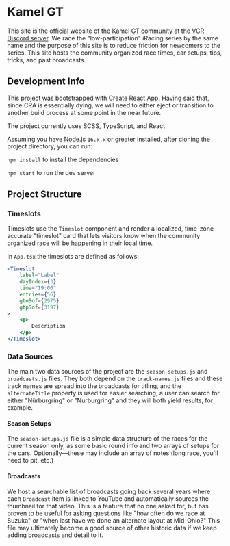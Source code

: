 # Kamel GT

This site is the official website of the Kamel GT community at the [VCR Discord server](https://discord.gg/6arPQbNMbt). We race the "low-participation" iRacing series by the same name and the purpose of this site is to reduce friction for newcomers to the series. This site hosts the community organized race times, car setups, tips, tricks, and past broadcasts.

## Development Info

This project was bootstrapped with [Create React App](https://github.com/facebook/create-react-app). Having said that, since CRA is essentially dying, we will need to either eject or transition to another build process at some point in the near future.

The project currently uses SCSS, TypeScript, and React

Assuming you have [Node.js](https://nodejs.org/en) `16.x.x` or greater installed, after cloning the project directory, you can run:

`npm install` to install the dependencies

`npm start` to run the dev server


## Project Structure

### Timeslots
Timeslots use the `Timeslot` component and render a localized, time-zone accurate "timeslot" card that lets visitors know when the community organized race will be happening in their local time.

In `App.tsx` the timeslots are defined as follows:

```jsx
<Timeslot
    label="Label"
    dayIndex={3}
    time="19:00"
    entries={56}
    gtoSof={2975}
    gtpSof={3197}
>
    <p>
        Description
    </p>
</Timeslot>
```

### Data Sources

The main two data sources of the project are the `season-setups.js` and `broadcasts.js` files. They both depend on the `track-names.js` files and these track names are spread into the broadcasts for titling, and the `alternateTitle` property is used for easier searching; a user can search for either "Nürburgring" or "Nurburgring" and they will both yield results, for example.


#### Season Setups

The `season-setups.js` file is a simple data structure of the races for the current season only, as some basic round info and two arrays of setups for the cars. Optionally&mdash;these may include an array of notes (long race, you'll need to pit, etc.)


#### Broadcasts

We host a searchable list of broadcasts going back several years where each `Broadcast` item is linked to YouTube and automatically sources the thumbnail for that video. This is a feature that no one asked for, but has proven to be useful for asking questions like "how often do we race at Suzuka" or "when last have we done an alternate layout at Mid-Ohio?" This file may ultimately become a good source of other historic data if we keep adding broadcasts and detail to it.